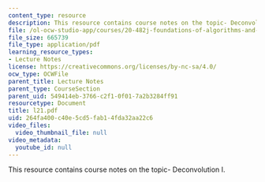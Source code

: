 ```yaml
---
content_type: resource
description: This resource contains course notes on the topic- Deconvolution I.
file: /ol-ocw-studio-app/courses/20-482j-foundations-of-algorithms-and-computational-techniques-in-systems-biology-spring-2006/264fa400c40e5cd5fab14fda32aa22c6_l21.pdf
file_size: 665739
file_type: application/pdf
learning_resource_types:
- Lecture Notes
license: https://creativecommons.org/licenses/by-nc-sa/4.0/
ocw_type: OCWFile
parent_title: Lecture Notes
parent_type: CourseSection
parent_uid: 549414eb-3766-c2f1-0f01-7a2b3284ff91
resourcetype: Document
title: l21.pdf
uid: 264fa400-c40e-5cd5-fab1-4fda32aa22c6
video_files:
  video_thumbnail_file: null
video_metadata:
  youtube_id: null
---
```

This resource contains course notes on the topic- Deconvolution I.